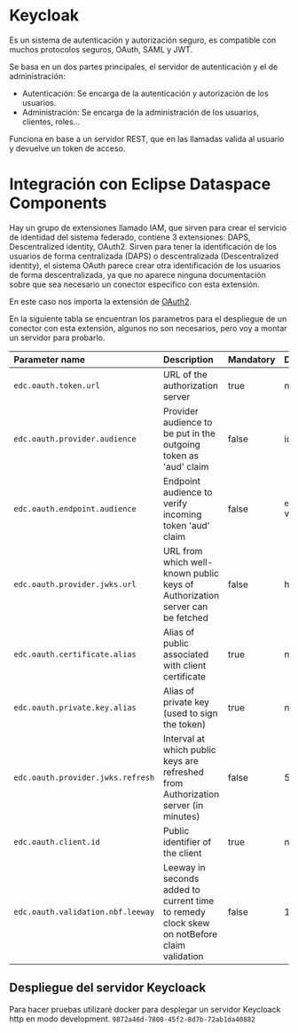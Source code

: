 # Keycloak

Es un sistema de autenticación y autorización seguro, es compatible con muchos protocolos seguros, OAuth, SAML y JWT.

Se basa en un dos partes principales, el servidor de autenticación y el de administración:
 - Autenticación: Se encarga de la autenticación y autorización de los usuarios.
 - Administración: Se encarga de la administración de los usuarios, clientes, roles...

Funciona en base a un servidor REST, que en las llamadas valida al usuario y devuelve un token de acceso.

# Integración con Eclipse Dataspace Components

Hay un grupo de extensiones llamado IAM, que sirven para crear el servicio de identidad del sistema federado, contiene 3 extensiones: DAPS, Descentralized identity, OAuth2. Sirven para tener la identificación de los usuarios de forma centralizada (DAPS) o descentralizada (Descentralized identity), el sistema OAuth parece crear otra identificación de los usuarios de forma descentralizada, ya que no aparece ninguna documentación sobre que sea necesario un conector especifico con esta extensión.

En este caso nos importa la extensión de [OAuth2](https://github.com/eclipse-edc/Connector/tree/564d6270bb32ea751e206461be8f2c1c01dfce24/extensions/common/iam/oauth2/oauth2-core).

En la siguiente tabla se encuentran los parametros para el despliegue de un conector con esta extensión, algunos no son necesarios, pero voy a montar un servidor para probarlo. 

| Parameter name                    | Description                                                                                | Mandatory | Default value                       |
|:----------------------------------|:-------------------------------------------------------------------------------------------|:----------|:------------------------------------|
| `edc.oauth.token.url`             | URL of the authorization server                                                            | true      | null                                |
| `edc.oauth.provider.audience`     | Provider audience to be put in the outgoing token as 'aud' claim                           | false     | id of the connector                 |
| `edc.oauth.endpoint.audience`     | Endpoint audience to verify incoming token 'aud' claim                                     | false     | `edc.oauth.provider.audience` value |
| `edc.oauth.provider.jwks.url`     | URL from which well-known public keys of Authorization server can be fetched               | false     | http://localhost/empty_jwks_url     | 
| `edc.oauth.certificate.alias`     | Alias of public associated with client certificate                                         | true      | null                                |
| `edc.oauth.private.key.alias`     | Alias of private key (used to sign the token)                                              | true      | null                                |
| `edc.oauth.provider.jwks.refresh` | Interval at which public keys are refreshed from Authorization server (in minutes)         | false     | 5                                   |
| `edc.oauth.client.id`             | Public identifier of the client                                                            | true      | null                                |
| `edc.oauth.validation.nbf.leeway` | Leeway in seconds added to current time to remedy clock skew on notBefore claim validation | false     | 10                                  |

## Despliegue del servidor Keycloack

Para hacer pruebas utilizaré docker para desplegar un servidor Keycloack http en modo development. ``9872a46d-7808-45f2-8d7b-72ab1da40882``